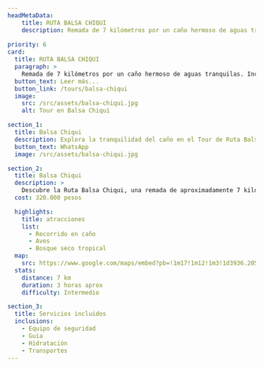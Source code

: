 ```yaml
---
headMetaData: 
    title: RUTA BALSA CHIQUI
    description: Remada de 7 kilómetros por un caño hermoso de aguas tranquilas. Incluye una vuelta por la ciénaga Sabana del Rosario. Transportes incluidos. 
    
priority: 6
card:
  title: RUTA BALSA CHIQUI
  paragraph: >
    Remada de 7 kilómetros por un caño hermoso de aguas tranquilas. Incluye una vuelta por la ciénaga Sabana del Rosario. Transportes incluidos.
  button_text: Leer más...
  button_link: /tours/balsa-chiqui
  image:
    src: /src/assets/balsa-chiqui.jpg
    alt: Tour en Balsa Chiqui

section_1:
  title: Balsa Chiqui
  description: Explora la tranquilidad del caño en el Tour de Ruta Balsa Chiqui
  button_text: WhatsApp
  image: /src/assets/balsa-chiqui.jpg

section_2:
  title: Balsa Chiqui
  description: >
    Descubre la Ruta Balsa Chiqui, una remada de aproximadamente 7 kilómetros que sube por todo el caño hasta llegar a la ciénaga Sabana del Rosario, decorada por un bosque seco tropical. Se da una vuelta en la ciénaga y luego se baja por el caño hasta el punto de partida. Este tour incluye todos los transportes desde Coveñas hasta San Bernardo del Viento, donde comienza el recorrido en balsa.
  cost: 320.000 pesos

  highlights:
    title: atracciones
    list:
      - Recorrido en caño
      - Aves
      - Bosque seco tropical
  map:
    src: https://www.google.com/maps/embed?pb=!1m17!1m12!1m3!1d3936.2059757100983!2d-75.675461!3d9.403315!2m3!1f0!2f0!3f0!3m2!1i1024!2i768!4f13.1!3m2!1m1!2zOcKwMjQnMTEuOSJOIDc1wrA0MCczMS43Ilc!5e0!3m2!1sen!2sco!4v1707223030348!5m2!1sen!2sco
  stats:
    distance: 7 km
    duration: 3 horas aprox 
    difficulty: Intermedio

section_3:
  title: Servicios incluidos
  inclusions:
    - Equipo de seguridad
    - Guía
    - Hidratación
    - Transportes
---
```



